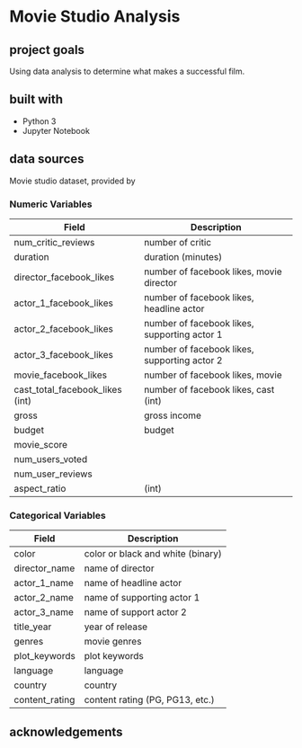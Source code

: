 # Movie Studio Analysis

## project goals
Using data analysis to determine what makes a successful film.

## built with
* Python 3
* Jupyter Notebook

## data sources
Movie studio dataset, provided by 

### Numeric Variables
Field | Description
------------ | -------------
num_critic_reviews| number of critic
duration | duration (minutes)
director_facebook_likes| number of facebook likes, movie director 
actor_1_facebook_likes| number of facebook likes, headline actor
actor_2_facebook_likes| number of facebook likes, supporting actor 1
actor_3_facebook_likes| number of facebook likes, supporting actor 2
movie_facebook_likes| number of facebook likes, movie
cast_total_facebook_likes (int)| number of facebook likes, cast (int)
gross| gross income
budget| budget
movie_score|
num_users_voted | 
num_user_reviews|
aspect_ratio |(int)

### Categorical Variables
Field | Description
------------ | -------------
color| color or black and white (binary)
director_name| name of director
actor_1_name| name of headline actor
actor_2_name| name of supporting actor 1
actor_3_name| name of support actor 2
title_year| year of release
genres| movie genres
plot_keywords| plot keywords
language| language
country| country
content_rating| content rating (PG, PG13, etc.)

## acknowledgements
